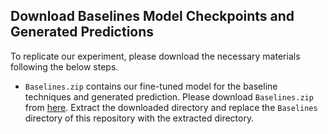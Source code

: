 ## Download Baselines Model Checkpoints and Generated Predictions

To replicate our experiment, please download the necessary materials following the below steps.
* `Baselines.zip` contains our fine-tuned model for the baseline techniques and generated prediction. Please download `Baselines.zip` from [here](https://drive.google.com/file/d/1Gs2mmihe9WH1t43PU6Oj3quTidWL4HX9/view?usp=sharing). Extract the downloaded directory and replace the `Baselines` directory of this repository with the extracted directory.